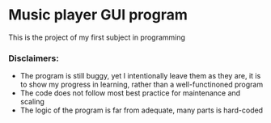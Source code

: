 # Music player GUI program

This is the project of my first subject in programming

### Disclaimers:

- The program is still buggy, yet I intentionally leave them as they are, it is to show my progress in learning, rather than a well-functinoned program
- The code does not follow most best practice for maintenance and scaling
- The logic of the program is far from adequate, many parts is hard-coded
